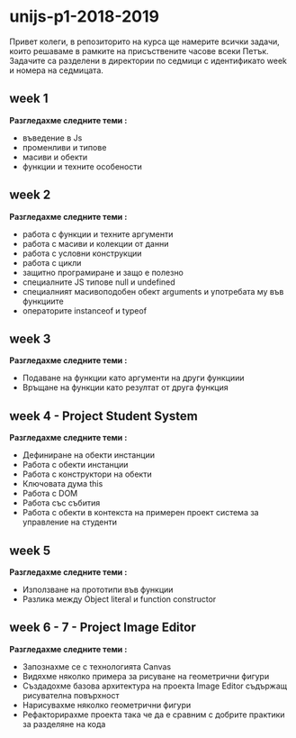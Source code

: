 # unijs-p1-2018-2019

Привет колеги, в репозиторито на курса ще намерите всички задачи, които решаваме в рамките на присъствените часове всеки Петък. Задачите са разделени в директории по седмици с идентификато week и номера на седмицата.

## week 1
**Разгледахме следните теми :**
* въведение в Js
* променливи и типове
* масиви и обекти
* функции и техните особености

## week 2
**Разгледахме следните теми :**
* работа с функции и техните аргументи
* работа с масиви и колекции от данни
* работа с условни конструкции
* работа с цикли 
* защитно програмиране и защо е полезно
* специалните JS типове null и undefined
* специалният масивоподобен обект arguments и употребата му във функциите 
* операторите instanceof и typeof 

## week 3
**Разгледахме следните теми :**
* Подаване на функции като аргументи на други функциии
* Връщане на функции като резултат от друга функция



## week 4 - Project Student System 
**Разгледахме следните теми :**
* Дефиниране на обекти инстанции
* Работа с обекти инстанции
* Работа с конструктори на обекти
* Ключовата дума this
* Работа с DOM 
* Работа със събития
* Работа с обекти в контекста на примерен проект система за управление на студенти

## week 5
**Разгледахме следните теми :**
* Използване на прототипи във функции
* Разлика между Object literal и function constructor

## week 6 - 7 - Project Image Editor
**Разгледахме следните теми :**
* Запознахме се с технологията Canvas
* Видяхме няколко примера за рисуване на геометрични фигури
* Създадохме базова архитектура на проекта Image Editor съдържащ рисувателна повърхност
* Нарисувахме няколко геометрични фигури
* Рефакторирахме проекта така че да е сравним с добрите практики за разделяне на кода